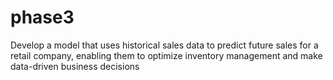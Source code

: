 # phase3
Develop a model that uses historical sales data to predict future sales for a retail company, enabling them to optimize inventory management and make data-driven business decisions

